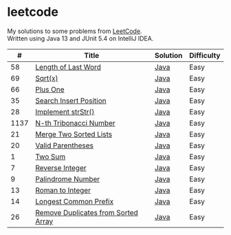 # leetcode
My solutions to some problems from [LeetCode](https://leetcode.com/problemset/all/).  
Written using Java 13 and JUnit 5.4 on IntelliJ IDEA.

| # | Title | Solution | Difficulty |
|---| ----- | -------- | ---------- |
|58| [Length of Last Word](https://leetcode.com/problems/length-of-last-word) | [Java](./src/lengthOfLastWord/Word.java) | Easy |
|69| [Sqrt(x)](https://leetcode.com/problems/sqrtx) | [Java](./src/sqrtX/Sqrt.java) | Easy |
|66| [Plus One](https://leetcode.com/problems/plus-one) | [Java](./src/plusOne/Plus.java) | Easy |
|35| [Search Insert Position](https://leetcode.com/problems/search-insert-position) | [Java](./src/searchInsertPosition/Search.java) | Easy | 
|28| [Implement strStr()](https://leetcode.com/problems/implement-strstr/) | [Java](./src/implementStrStr/Implement.java) | Easy |
|1137| [N-th Tribonacci Number](https://leetcode.com/problems/n-th-tribonacci-number) | [Java](./src/nthTribonacciNumber/Tribonacci.java) | Easy |
|21| [Merge Two Sorted Lists](https://leetcode.com/problems/merge-two-sorted-lists) | [Java](./src/mergeSortedLists/Merge.java) | Easy |
|20| [Valid Parentheses](https://leetcode.com/problems/valid-parentheses) | [Java](./src/validParentheses/Brackets.java) | Easy |
|1| [Two Sum](https://leetcode.com/problems/two-sum/) | [Java](./src/twoSum/TwoSum.java) | Easy |
|7| [Reverse Integer](https://leetcode.com/problems/reverse-integer) | [Java](https://github.com/rajitbanerjee/leetcode/blob/master/src/reverseInteger/RevInt.java) | Easy |
|9| [Palindrome Number](https://leetcode.com/problems/palindrome-number) | [Java](https://github.com/rajitbanerjee/leetcode/blob/master/src/palindromeInteger/Palin.java) | Easy |
|13| [Roman to Integer](https://leetcode.com/problems/roman-to-integer) | [Java](https://github.com/rajitbanerjee/leetcode/blob/master/src/romanToInteger/RomToInt.java) | Easy |	
|14| [Longest Common Prefix](https://leetcode.com/problems/longest-common-prefix) | [Java](https://github.com/rajitbanerjee/leetcode/blob/master/src/longestCommonPrefix/Prefix.java) | Easy |	
|26| [Remove Duplicates from Sorted Array](https://leetcode.com/problems/remove-duplicates-from-sorted-array) | [Java](https://github.com/rajitbanerjee/leetcode/blob/master/src/removeDupSorted/Remove.java) | Easy |